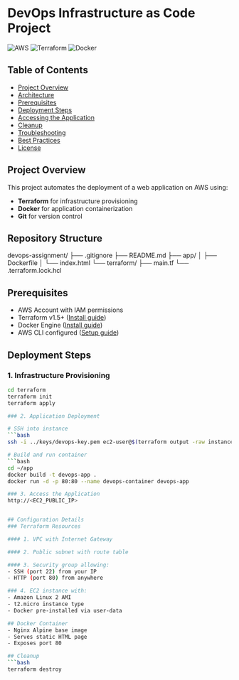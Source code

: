 # DevOps Infrastructure as Code Project

![AWS](https://img.shields.io/badge/AWS-%23FF9900.svg?logo=amazon-aws&logoColor=white)
![Terraform](https://img.shields.io/badge/Terraform-%235835CC.svg?logo=terraform&logoColor=white)
![Docker](https://img.shields.io/badge/Docker-%230db7ed.svg?logo=docker&logoColor=white)

## Table of Contents
- [Project Overview](#project-overview)
- [Architecture](#architecture)
- [Prerequisites](#prerequisites)
- [Deployment Steps](#deployment-steps)
- [Accessing the Application](#accessing-the-application)
- [Cleanup](#cleanup)
- [Troubleshooting](#troubleshooting)
- [Best Practices](#best-practices)
- [License](#license)

## Project Overview
This project automates the deployment of a web application on AWS using:
- **Terraform** for infrastructure provisioning
- **Docker** for application containerization
- **Git** for version control

## Repository Structure
devops-assignment/
├── .gitignore
├── README.md
├── app/
│ ├── Dockerfile
│ └── index.html
└── terraform/
├── main.tf
└── .terraform.lock.hcl

## Prerequisites
- AWS Account with IAM permissions
- Terraform v1.5+ ([Install guide](https://developer.hashicorp.com/terraform/tutorials/aws-get-started/install-cli))
- Docker Engine ([Install guide](https://docs.docker.com/engine/install/))
- AWS CLI configured ([Setup guide](https://docs.aws.amazon.com/cli/latest/userguide/cli-configure-quickstart.html))

## Deployment Steps

### 1. Infrastructure Provisioning
```bash
cd terraform
terraform init
terraform apply

### 2. Application Deployment

# SSH into instance
```bash
ssh -i ../keys/devops-key.pem ec2-user@$(terraform output -raw instance_public_ip)

# Build and run container
```bash
cd ~/app
docker build -t devops-app .
docker run -d -p 80:80 --name devops-container devops-app

### 3. Access the Application
http://<EC2_PUBLIC_IP>


## Configuration Details
### Terraform Resources

#### 1. VPC with Internet Gateway

#### 2. Public subnet with route table

#### 3. Security group allowing:
- SSH (port 22) from your IP
- HTTP (port 80) from anywhere

### 4. EC2 instance with:
- Amazon Linux 2 AMI
- t2.micro instance type
- Docker pre-installed via user-data

## Docker Container
- Nginx Alpine base image
- Serves static HTML page
- Exposes port 80

## Cleanup
```bash
terraform destroy